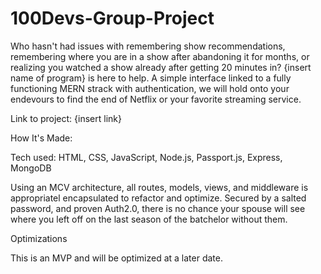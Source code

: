 <h1>100Devs-Group-Project</h1>

Who hasn't had issues with remembering show recommendations, remembering where you are in a show after abandoning it for months, or realizing you watched a show already after getting 20 minutes in? {insert name of program} is here to help. A simple interface linked to a fully functioning MERN strack with authentication, we will hold onto your endevours to find the end of Netflix or your favorite streaming service. 

Link to project: {insert link}

How It's Made:

Tech used: HTML, CSS, JavaScript, Node.js, Passport.js, Express, MongoDB

Using an MCV architecture, all routes, models, views, and middleware is appropriatel encapsulated to refactor and optimize. Secured by a salted password, and proven Auth2.0, there is no chance your spouse will see where you left off on the last season of the batchelor without them.

Optimizations

This is an MVP and will be optimized at a later date.
